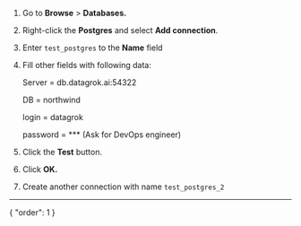 1. Go to **Browse** > **Databases.**
2. Right-click the **Postgres** and select **Add connection**.
3. Enter `test_postgres` to the **Name** field
4. Fill other fields with following data:

    Server = db.datagrok.ai:54322
    
    DB = northwind
    
    login = datagrok
    
    password = *** (Ask for DevOps engineer)

5. Click the **Test** button.
6. Click **OK.**
7. Create another connection with name `test_postgres_2`

---

{
"order": 1
}
